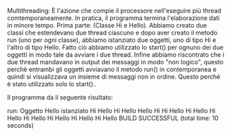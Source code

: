 Multithreading: È l'azione che compie il processore nell'eseguire più thread comtemporaneamente. In pratica, il programma termina l'elaborazione dati in minore tempo. 
Prima parte: (Classe Hi e Hello). Abbiamo creato due classi che estendevano due thread ciascuno e dopo aver creato il metodo run (uno per ogni classe), abbiamo istanziato due oggetti, uno di tipo Hi e l'altro di tipo Hello. Fatto ciò abbiamo utilizzato lo start() per ognuno dei due oggetti in modo tale da avviare i due thread. Infine abbiamo riscontrato che i due thread mandavano in output dei messaggi in modo "non logico", questo perchè entrambi gli oggetti avviavano il metodo run() in contemporanea e quindi si visualizzava un insieme di messaggi non in ordine. Questo perchè è stato utilizzato solo lo start()..

Il programma da il seguente risultato:

run:
Oggetto Hello istanziato
Hi
Hello
Hi
Hello
Hello
Hi
Hi
Hello
Hi
Hello
Hi
Hello
Hi
Hello
Hi
Hello
Hi
Hello
Hi
Hello
BUILD SUCCESSFUL (total time: 10 seconds)
